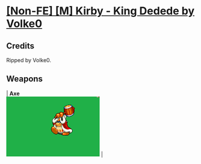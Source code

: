 # [\[Non-FE\] \[M\] Kirby - King Dedede by Volke0](./)
## Credits

Ripped by Volke0.

## Weapons

| <b>Axe</b><br/><img alt="Axe animation" src="./3.%20Axe/Axe.gif"/> |
